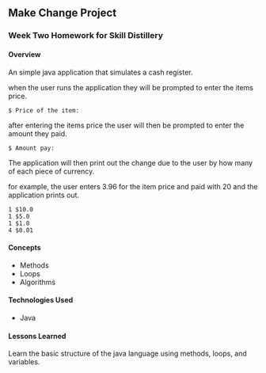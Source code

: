 ## Make Change Project
### Week Two Homework for Skill Distillery

#### Overview

An simple java application that simulates a cash register. 

when the user runs the application they will be prompted to enter the items price.

```
$ Price of the item: 
```
after entering the items price the user will then be prompted to enter the amount they paid.
 
```
$ Amount pay: 
```
The application will then print out the change due to the user by how many of each piece of currency.

for example, the user enters 3.96 for the item price and paid with 20 and the application prints out. 

```
1 $10.0
1 $5.0
1 $1.0
4 $0.01
```

#### Concepts

* Methods
* Loops
* Algorithms

#### Technologies Used

 * Java

#### Lessons Learned

Learn the basic structure of the java language using methods, loops, and variables.